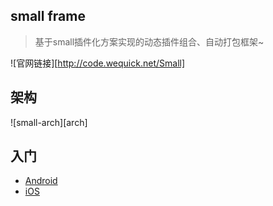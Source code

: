 ## small frame

> 基于small插件化方案实现的动态插件组合、自动打包框架~ 

![官网链接][http://code.wequick.net/Small]

## 架构

![small-arch][arch]

## 入门

* [Android](Android)
* [iOS](iOS)